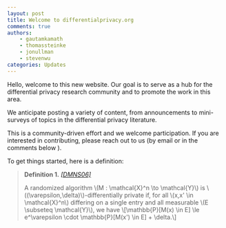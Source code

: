 ```yaml
---
layout: post
title: Welcome to differentialprivacy.org
comments: true
authors: 
    - gautamkamath
    - thomassteinke 
    - jonullman
    - stevenwu
categories: Updates
---
```


Hello, welcome to this new website. Our goal is to serve as a hub for the differential privacy research community and to promote the work in this area.

We anticipate posting a variety of content, from announcements to mini-surveys of topics in the differential privacy literature. 

This is a community-driven effort and we welcome participation. 
If you are interested in contributing, please reach out to us (by email or in the comments below ). 

To get things started, here is a definition:

> **Definition 1.** [_\[DMNS06\]_](https://journalprivacyconfidentiality.org/index.php/jpc/article/view/405)
> 
> A randomized algorithm \\(M : \mathcal{X}^n \to \mathcal{Y}\\) is \\((\varepsilon,\delta)\\)-differentially private if, for all \\(x,x' \in \mathcal{X}^n\\) differing on a single entry and all measurable \\(E \subseteq \mathcal{Y}\\), we have \\[\mathbb{P}[M(x) \in E] \le e^\varepsilon \cdot \mathbb{P}[M(x') \in E]  + \delta.\\]
